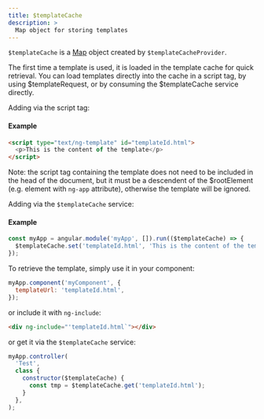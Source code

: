 ```yaml
---
title: $templateCache
description: >
  Map object for storing templates
---
```


`$templateCache` is a
[Map](https://developer.mozilla.org/en-US/docs/Web/JavaScript/Reference/Global_Objects/Map)
object created by `$templateCacheProvider`.

The first time a template is used, it is loaded in the template cache for quick
retrieval. You can load templates directly into the cache in a script tag, by
using $templateRequest, or by consuming the $templateCache service directly.

Adding via the script tag:

#### Example

```html
<script type="text/ng-template" id="templateId.html">
  <p>This is the content of the template</p>
</script>
```

Note: the script tag containing the template does not need to be included in the
head of the document, but it must be a descendent of the $rootElement (e.g.
element with `ng-app` attribute), otherwise the template will be ignored.

Adding via the `$templateCache` service:

#### Example

```js
const myApp = angular.module('myApp', []).run(($templateCache) => {
  $templateCache.set('templateId.html', 'This is the content of the template');
});
```

To retrieve the template, simply use it in your component:

```js
myApp.component('myComponent', {
  templateUrl: 'templateId.html',
});
```

or include it with `ng-include`:

```html
<div ng-include="'templateId.html`"></div>
```

or get it via the `$templateCache` service:

```js
myApp.controller(
  'Test',
  class {
    constructor($templateCache) {
      const tmp = $templateCache.get('templateId.html');
    }
  },
);
```
